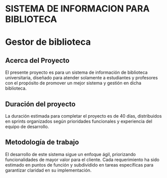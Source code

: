 # SISTEMA DE INFORMACION PARA BIBLIOTECA
<h1>Gestor de biblioteca</h1> 
<h2>Acerca del Proyecto</h2>
El presente proyecto es para un sistema de información de biblioteca universitaria, diseñado para atender solamente a estudiantes y profesores con el propósito de promover un mejor sistema y gestión en dicha biblioteca. 
<h2>Duración del proyecto</h2>
La duración estimada para completar el proyecto es de 40 días, distribuidos en sprints organizados según prioridades funcionales y experiencia del equipo de desarrollo.
<h2>Metodología de trabajo </h2>
El desarrollo de este sistema sigue un enfoque ágil, priorizando funcionalidades de mayor valor para el cliente. Cada requerimiento ha sido estimado en puntos de función y subdividido en tareas específicas para garantizar claridad en su implementación.
